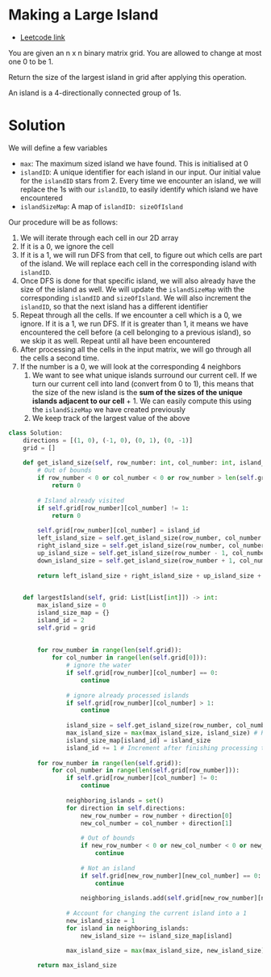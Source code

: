 # Making a Large Island

- [Leetcode link](https://leetcode.com/problems/making-a-large-island/)

You are given an n x n binary matrix grid. You are allowed to change at most one 0 to be 1.

Return the size of the largest island in grid after applying this operation.

An island is a 4-directionally connected group of 1s.

# Solution

We will define a few variables
- `max`: The maximum sized island we have found. This is initialised at 0
- `islandID`: A unique identifier for each island in our input. Our initial value for the `islandID` stars from 2. Every time we encounter an island, we will replace the 1s with our `islandID`, to easily identify which island we have encountered
- `islandSizeMap`: A map of `islandID: sizeOfIsland`

Our procedure will be as follows:
1. We will iterate through each cell in our 2D array
2. If it is a 0, we ignore the cell
3. If it is a 1, we will run DFS from that cell, to figure out which cells are part of the island. We will replace each cell in the corresponding island with `islandID`. 
4. Once DFS is done for that specific island, we will also already have the size of the island as well. We will update the `islandSizeMap` with the corresponding `islandID` and `sizeOfIsland`. We will also increment the `islandID`, so that the next island has a different identifier
5. Repeat through all the cells. If we encounter a cell which is a 0, we ignore. If it is a 1, we run DFS. If it is greater than 1, it means we have encountered the cell before (a cell belonging to a previous island), so we skip it as well. Repeat until all have been encountered
6. After processing all the cells in the input matrix, we will go through all the cells a second time.
7. If the number is a 0, we will look at the corresponding 4 neighbors
    1. We want to see what unique islands surround our current cell. If we turn our current cell into land (convert from 0 to 1), this means that the size of the new island is the **sum of the sizes of the unique islands adjacent to our cell** + 1. We can easily compute this using the `islandSizeMap` we have created previously
    2. We keep track of the largest value of the above

```python
class Solution:
    directions = [(1, 0), (-1, 0), (0, 1), (0, -1)]
    grid = []
    
    def get_island_size(self, row_number: int, col_number: int, island_id: int) -> int:
        # Out of bounds
        if row_number < 0 or col_number < 0 or row_number > len(self.grid) - 1 or col_number > len(self.grid[0]) - 1:
            return 0
        
        # Island already visited
        if self.grid[row_number][col_number] != 1:
            return 0
        
        self.grid[row_number][col_number] = island_id
        left_island_size = self.get_island_size(row_number, col_number - 1, island_id)
        right_island_size = self.get_island_size(row_number, col_number + 1, island_id)
        up_island_size = self.get_island_size(row_number - 1, col_number, island_id)
        down_island_size = self.get_island_size(row_number + 1, col_number, island_id)
        
        return left_island_size + right_island_size + up_island_size + down_island_size + 1
        

    def largestIsland(self, grid: List[List[int]]) -> int:
        max_island_size = 0
        island_size_map = {}
        island_id = 2
        self.grid = grid
        
        
        for row_number in range(len(self.grid)):
            for col_number in range(len(self.grid[0])):
                # ignore the water
                if self.grid[row_number][col_number] == 0:
                    continue
                
                # ignore already processed islands
                if self.grid[row_number][col_number] > 1:
                    continue
                    
                island_size = self.get_island_size(row_number, col_number, island_id)
                max_island_size = max(max_island_size, island_size) # Required if all is 1
                island_size_map[island_id] = island_size
                island_id += 1 # Increment after finishing processing the island
            
        for row_number in range(len(self.grid)):
            for col_number in range(len(self.grid[row_number])):
                if self.grid[row_number][col_number] != 0:
                    continue
                    
                neighboring_islands = set()
                for direction in self.directions:
                    new_row_number = row_number + direction[0]
                    new_col_number = col_number + direction[1]
                    
                    # Out of bounds
                    if new_row_number < 0 or new_col_number < 0 or new_row_number > len(self.grid) - 1 or new_col_number > len(self.grid[0]) - 1:
                        continue
                        
                    # Not an island
                    if self.grid[new_row_number][new_col_number] == 0:
                        continue
                        
                    neighboring_islands.add(self.grid[new_row_number][new_col_number])
                    
                # Account for changing the current island into a 1
                new_island_size = 1
                for island in neighboring_islands:
                    new_island_size += island_size_map[island]

                max_island_size = max(max_island_size, new_island_size)
                    
        return max_island_size
                
                
```